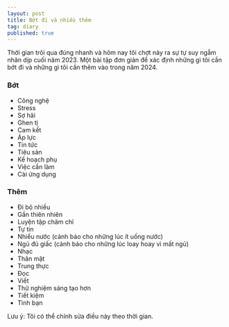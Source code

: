 ```yaml
---
layout: post
title: Bớt đi và nhiều thêm
tag: diary
published: true
---
```

Thời gian trôi qua đúng nhanh và hôm nay tôi chợt nảy ra sự tự suy ngẫm nhân dịp cuối năm 2023. Một bài tập đơn giản để xác định những gì tôi cần bớt đi và những gì tôi cần thêm vào trong năm 2024.

### Bớt

- Công nghệ 
- Stress 
- Sợ hãi 
- Ghen tị 
- Cam kết 
- Áp lực
- Tin tức 
- Tiêu sản 
- Kế hoạch phụ 
- Việc cần làm 
- Cài ứng dụng

### Thêm

- Đi bộ nhiều 
- Gần thiên nhiên 
- Luyện tập chăm chỉ 
- Tự tin 
- Nhiều nước  (cảnh báo cho những lúc ít uống nước)
- Ngủ đủ giấc (cảnh báo cho những lúc loay hoay vì mất ngủ)
- Nhạc
- Thân mật
- Trung thực
- Đọc
- Viết 
- Thử nghiệm sáng tạo hơn
- Tiết kiệm
- Tình bạn

Lưu ý: Tôi có thể chỉnh sửa điều này theo thời gian.




